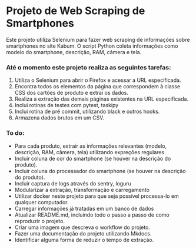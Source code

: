 # Projeto de Web Scraping de Smartphones

Este projeto utiliza Selenium para fazer web scraping de informações sobre smartphones no site Kabum. O script Python coleta informações como modelo do smartphone, descrição, RAM, câmera e tela.

### Até o momento este projeto realiza as seguintes tarefas:

1. Utiliza o Selenium para abrir o Firefox e acessar a URL especificada.
2. Encontra todos os elementos da página que correspondem à classe CSS dos cartões de produto e extrai os dados.
3. Realiza a extração das demais páginas existentes na URL especificada.
4. Inclui rotinas de testes com pytest, taskipy
5. Inclui rotina de pré commit, utilizando black e outros hooks.
6. Armazena dados brutos em um CSV.

### To do:

* Para cada produto, extrair as informações relevantes (modelo, descrição, RAM, câmera, tela) utilizando expreções regulares.
* Incluir coluna de cor do smartphone (se houver na descrição do produto).
* Incluir coluna do processador do smartphone (se houver na descrição do produto).
* Incluir captura de logs através do sentry, loguru
* Modularizar a extração, transformação e carregamento
* Utilizar docker neste projeto para que seja possível processa-lo em qualquer computador.
* Carregar informações já tratadas em um banco de dados
* Atualizar README.md, incluindo todo o passo a passo de como reproduzir o projeto.
* Criar uma imagem que descreva o workflow do projeto.
* Fazer uma documentação do projeto utilizando Mkdocs.
* Identificar alguma forma de reduzir o tempo de extração.
